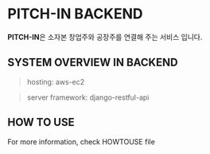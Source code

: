 # PITCH-IN BACKEND

**PITCH-IN**은 소자본 창업주와 공장주를 연결해 주는 서비스 입니다.

## SYSTEM OVERVIEW IN BACKEND

> hosting: aws-ec2

> server framework: django-restful-api

## HOW TO USE

For more information, check HOWTOUSE file